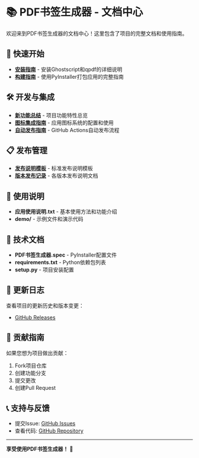 # 📚 PDF书签生成器 - 文档中心

欢迎来到PDF书签生成器的文档中心！这里包含了项目的完整文档和使用指南。

## 🚀 快速开始

- **[安装指南](INSTALLATION_GUIDE.md)** - 安装Ghostscript和qpdf的详细说明
- **[构建指南](BUILD_GUIDE.md)** - 使用PyInstaller打包应用的完整指南

## 🛠️ 开发与集成

- **[新功能总结](NEW_FEATURE_SUMMARY.md)** - 项目功能特性总览
- **[图标集成指南](ICON_INTEGRATION.md)** - 应用图标系统的配置和使用
- **[自动发布指南](AUTO_RELEASE_GUIDE.md)** - GitHub Actions自动发布流程

## 📋 发布管理

- **[发布说明模板](releases/RELEASE_NOTES_TEMPLATE.md)** - 标准发布说明模板
- **[版本发布记录](releases/)** - 各版本发布说明文档

## 📖 使用说明

- **应用使用说明.txt** - 基本使用方法和功能介绍
- **demo/** - 示例文件和演示代码

## 🔧 技术文档

- **PDF书签生成器.spec** - PyInstaller配置文件
- **requirements.txt** - Python依赖包列表
- **setup.py** - 项目安装配置

## 📝 更新日志

查看项目的更新历史和版本变更：
- [GitHub Releases](https://github.com/vanabel/pdf-bookmarker/releases)

## 🤝 贡献指南

如果您想为项目做出贡献：
1. Fork项目仓库
2. 创建功能分支
3. 提交更改
4. 创建Pull Request

## 📞 支持与反馈

- 提交Issue: [GitHub Issues](https://github.com/vanabel/pdf-bookmarker/issues)
- 查看代码: [GitHub Repository](https://github.com/vanabel/pdf-bookmarker)

---

**享受使用PDF书签生成器！** 🎉
